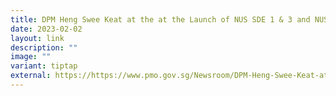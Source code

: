 ```yaml
---
title: DPM Heng Swee Keat at the at the Launch of NUS SDE 1 & 3 and NUS Cities
date: 2023-02-02
layout: link
description: ""
image: ""
variant: tiptap
external: https://https://www.pmo.gov.sg/Newsroom/DPM-Heng-Swee-Keat-at-the-Launch-Of-NUS-SDE-1-and-3-and-NUS-Cities
---
```

